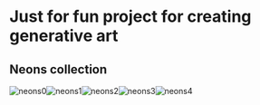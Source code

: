# Just for fun project for creating generative art

## Neons collection
![neons0](https://github.com/sirutBuasai/gene-art/blob/master/neons/img/neon0.png)![neons1](https://github.com/sirutBuasai/gene-art/blob/master/neons/img/neon1.png)![neons2](https://github.com/sirutBuasai/gene-art/blob/master/neons/img/neon2.png)![neons3](https://github.com/sirutBuasai/gene-art/blob/master/neons/img/neon3.png)![neons4](https://github.com/sirutBuasai/gene-art/blob/master/neons/img/neon4.png)
